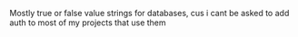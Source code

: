 Mostly true or false value strings for databases, cus i cant be asked to add auth to most of my projects that use them
